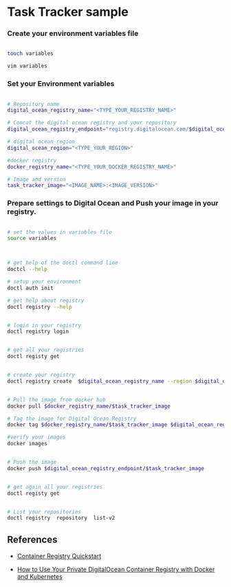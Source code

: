 # Task Tracker sample




### Create your environment variables file
```bash

touch variables

vim variables
```


### Set your Environment variables
```bash

# Repository name
digital_ocean_registry_name="<TYPE_YOUR_REGISTRY_NAME>"

# Concat the digital ocean registry and your repository
digital_ocean_registry_endpoint="registry.digitalocean.com/$digital_ocean_registry_name"

# digital ocean region
digital_ocean_region="<TYPE_YOUR_REGION>"

#docker registry
docker_registry_name="<TYPE_YOUR_DOCKER_REGISTRY_NAME>"

# Image and version 
task_tracker_image="<IMAGE_NAME>:<IMAGE_VERSION>"

```




### Prepare settings to Digital Ocean and Push your image in your registry.
```bash

# set the values in variables file
source variables



# get help of the doctl command line
doctcl --help

# setup your environment
doctl auth init

# get help about registry
doctl registry --help


# login in your registry
doctl registry login


# get all your registries
doctl registy get


# create your registry
doctl registry create  $digital_ocean_registry_name --region $digital_ocean_region


# Pull the image from docker hub
docker pull $docker_registry_name/$task_tracker_image

# Tag the image for Digital Ocean Registry
docker tag $docker_registry_name/$task_tracker_image $digital_ocean_registry_endpoint/$task_tracker_image

#verify your images
docker images


# Push the image
docker push $digital_ocean_registry_endpoint/$task_tracker_image


# get again all your registries
doctl registy get


# List your repositories
doctl registry  repository  list-v2


```


## References


- [Container Registry Quickstart](https://docs.digitalocean.com/products/container-registry/quickstart/)

- [How to Use Your Private DigitalOcean Container Registry with Docker and Kubernetes](https://docs.digitalocean.com/products/container-registry/how-to/use-registry-docker-kubernetes/)